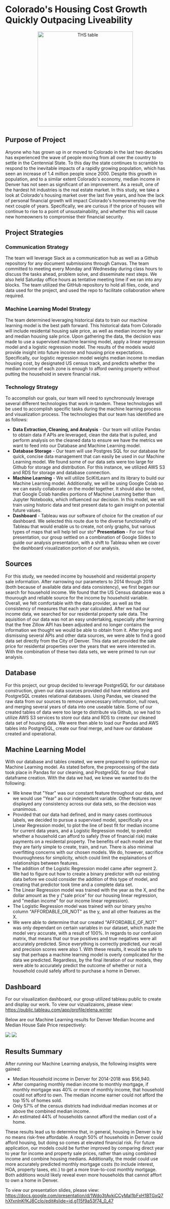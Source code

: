 # Colorado's Housing Cost Growth Quickly Outpacing Liveability

<p align='center'>
<img height='300' width'550' alt='THS table' src='https://media.consumeraffairs.com/files/cache/news/Home_prices_concept_with_money_stacks_nopparit_Getty_Images_large.jpg'>
</p>

## Purpose of Project
Anyone who has grown up in or moved to Colorado in the last two decades has experienced the wave of people moving from all over the country to settle in the Centennial State. To this day the state continues to scramble to respond to the inevitable impacts of a rapidly growing population, which has seen an increase of 1.4 million people since 2000. Despite this growth in population, and to a similar extent Colorado's economy, median income in Denver has not seen as significant of an improvement. As a result, one of the hardest hit industries is the real estate market. In this study, we take a look at Colorado's housing market over the last five years, and how the lack of personal financial growth will impact Colorado's homeownership over the next couple of years. Specifically, we are curious if the price of houses will continue to rise to a point of unsustainability, and whether this will cause new homeowners to compromise their financial security.

## Project Strategies
### Communication Strategy
The team will leverage Slack as a communication hub as well as a Github repository for any document submissions through Canvas. The team committed to meeting every Monday and Wednesday during class hours to discuss the tasks ahead, problem solve, and disseminate next steps. We also held Saturday office hours as tentative meeting time if we ran into any blocks. The team utilized the GitHub repository to hold all files, code, and data used for the project, and used the repo to facilitate collaboration where required.

### Machine Learning Model Strategy
The team determined leveraging historical data to train our machine learning model is the best path forward. This historical data from Colorado will include residental housing sale price, as well as median income by year and median housing sale price. Upon gathering the data, the decision was made to use a supervised machine learning model, apply a linear regression model and a logistic regression model. The results of the models would provide insight into future income and housing price expectations. Specifically, our logistic regression model weighs median income to median housing cost, by designated US census track, and predicts whether the median income of each zone is enough to afford owning property without putting the household in severe financial risk.

### Technology Strategy
To accomplish our goals, our team will need to synchronously leverage several different technologies that work in tandem. These technologies will be used to accomplish specific tasks during the machine learning process and visualization process. The technologies that our team has identified are as follows:
* **Data Extraction, Cleaning, and Analysis** - Our team will utilize Pandas to obtain data if APIs are leveraged, clean the data that is pulled, and perform analysis on the cleaned data to ensure we have the metrics we want to feed into our Database and Machine Learning model.
* **Database Storage** - Our team will use Postgres SQL for our database for quick, concise data management that can easily be used in our Machine Learning model. We found some of our data sets were too large for Github for storage and distribution. For this instance, we utilized AWS S3 and RDS for storage and database connection.
* **Machine Learning** - We will utilize SciKitLearn and its library to build our Machine Learning model. Additionally, we will be using Google Colab so we can easily collaborate on the model together. It should also be noted, that Google Colab handles portions of Machine Learning better than Jupyter Notebooks, which influenced our decision. In this model, we will train using historic data and test present data to gain insight on potential future values.
* **Dashboard** - Tableau was our software of choice for the creation of our dashboard. We selected this route due to the diverse functionality of Tableau that would enable us to create, not only graphs, but various types of maps that will help tell our sto* **Presentation** - For our final presentation, our group settled on a combination of Google Slides to guide our analysis presentation, with a shift to Tableau when we cover the dashboard visualization portion of our analysis.

## Sources
For this study, we needed income by household and residental property sale information. After narrowing our parameters to 2014 through 2018 (both because of available data and data consistency), we first began our search for household income. We found that the US Census database was a thourough and reliable source for the income by household variable. Overall, we felt comfortable with the data provider, as well as the consistency of measures that each year calculated. After we had our income data, we searched for our residental property sale data. The aquisition of our data was not an easy undertaking, especially after learning that the free Zillow API has been adjusted and no longer contains the information we thought we would be able to obtain from it. After trying and dismissing several APIs and other data sources, we were able to find a good data set directly from the City of Denver. This data set provided the sale price for residental properties over the years that we were interested in. With the combination of these two data sets, we were primed to run our analysis.

## Database
For this project, our group decided to leverage PostgreSQL for our database construction, given our data sources provided did have relations and PostgreSQL creates relational databases. Using Pandas, we cleaned the raw data from our sources to remove unnecessary information, null rows, and merging several years of data into one useable table. Some of our created tables of data were too large to distribute via Github, so we had to utilize AWS S3 services to store our data and RDS to create our cleaned data set of housing data. We were then able to load our Pandas and AWS tables into PostgreSQL, create our final merge, and have our database created and operational.

## Machine Learning Model
With our database and tables created, we were prepared to optimize our Machine Learning model. As stated before, the preprocessing of the data took place in Pandas for our cleaning, and PostgreSQL for our final dataframe creation. With the data we had, we knew we wanted to do the following:
- We knew that "Year" was our constant feature throughout our data, and we would use "Year" as our independant variable. Other features never displayed any consistency across our data sets, so the decision was unanimous.
- Provided that our data had defined, and in many cases continuous labels, we decided to pursue a supervised model, specifically on a Linear Regression model, to plot the line of best fit for median income for current data years, and a Logistic Regression model, to predict whether a household can afford to safely (free of financial risk) make payments on a residental property. The benefits of each model are that they are fairly simple to create, train, and run. There is also minimal overfitting concerns with our chosen models. We do, however, sacrifice thouroughness for simplicity, which could limit the explainations of relationships between features.
- The addition of the Logistic Regression model came after segment 2. We had to figure out how to create a binary predictor with our existing data before we could consider the addition of this type of model, and creating that predictor took time and a complete data set. 
- The Linear Regression model was trained with the year as the X, and the dollar amount as the y ("sale price" for our housing linear regression, and "median income" for our income linear regression). 
- The Logistic Regression model was trained with our binary yes/no column "AFFORDABLE_OR_NOT" as the y, and all other features as the X.
- We were able to determine that our created "AFFORDABLE_OF_NOT" was only dependant on certain variables in our dataset, which made the model very accurate, with a result of 100%. In regards to our confusion matrix, that means that our true positives and true negatives were all accurately predicted. Since everything is correctly predicted, our recall and precision scores were also 1. With these results, it would be safe to say that perhaps a machine learning model is overly complicated for the data we predicted. Regardless, by the final iteration of our models, they were able to accurately predict the outcome of whether or not a household could safely afford to purchase a home in Denver.

## Dashboard
For our visualization dashboard, our group utilized tableau public to create and display our work. To view our vizualizaions, please view:
https://public.tableau.com/app/profile/elena.winter

Below are our Machine Learning results for Denver Median Income and Median House Sale Price respectively:

![](images/denver_med_income.png) ![](images/House_sale_price_reg.PNG)

## Results Summary
After running our Machine Learning analysis, the following insights were gained:
- Median Household income in Denver for 2014-2018 was $56,940.
- After comparing monthly median income to monthly mortgage, if monthly mortgage was 40% or more of monthly income, that household could not afford to own. The median income earner could not afford the top 15% of homes sold.
- Only 57% of the census districts had individual median incomes at or above the combined median income.
- An estimated 44% of households cannot afford the median cost of a home.

These results lead us to determine that, in general, housing in Denver is by no means risk-free affordable. A rough 50% of households in Denver could afford housing, but doing so comes at elevated financial risk. For future application, our models could be further improved by comparing direct year to year for income and property sale prices, rather than using combined income and combine housing medians. Additionally, the model could use more accurately predicted monthly mortgage costs (to include interest, HOA, property taxes, etc.) to get a more true-to-cost monthly mortgage. Both additions would likely reveal even more households that cannot affort to own a home in Denver.

To view our presentation slides, please view:
https://docs.google.com/presentation/d/1Wdo3tAvkiCCyMaI1bFxH1BTGxQ7hXfxnlnKfKJ8Cclo/edit#slide=id.g115f9a53f74_0_47

